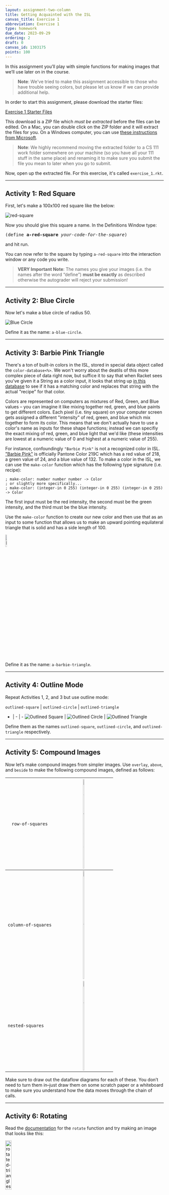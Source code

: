 ```yaml
---
layout: assignment-two-column
title: Getting Acquainted with the ISL
canvas_title: Exercise 1
abbreviation: Exercise 1
type: homework
due_date: 2023-09-29
ordering: 2
draft: 0
canvas_id: 1303175
points: 100
---
```


In this assignment you’ll play with simple functions for making images that we’ll use later on in the course.

> **Note**: We've tried to make this assignment accessible to those who have trouble seeing colors, but please let us know if we can provide additional help.

In order to start this assignment, please download the starter files:

<a class="nu-button" href="{{ site.url }}/course-files/exercises/exercise_1_template.zip" target="_blank">
    Exercise 1 Starter Files <i class="fas fa-download"></i>
</a>

This download is a ZIP file which _must be extracted_ before the files can be edited. On a Mac, you can  double click on the ZIP folder and it will extract the files for you. On a Windows computer, you can use [these instructions from Microsoft](https://support.microsoft.com/en-us/windows/zip-and-unzip-files-8d28fa72-f2f9-712f-67df-f80cf89fd4e5).

> **Note**: We highly recommend moving the extracted folder to a CS 111 work folder somewhere on your machine (so you have all your 111 stuff in the same place) and renaming it to make sure you submit the file you mean to later when you go to submit.

Now, open up the extracted file. For this exercise, it's called `exercise_1.rkt`.

* * *

## Activity 1: Red Square
First, let's make a 100x100 red square like the below:

<img alt="red-square" src="{{ site.url }}/assets/exercise_1/a-red-square.svg"/>

Now you should give this square a name. In the Definitions Window type:

<pre>
(define <b>a-red-square</b> <i>your-code-for-the-square</i>)
</pre>

and hit run.

You can now refer to the square by typing `a-red-square` into the interaction window or any code you write.

> **VERY Important Note**: The names you give your images (i.e. the names after the word “define”) **must be exactly** as described otherwise the autograder will reject your submission!

* * *

## Activity 2: Blue Circle

Now let's make a blue circle of radius 50.

<img alt="Blue Circle" src="{{ site.url }}/assets/exercise_1/a-blue-circle.svg"/>

Define it as the name: `a-blue-circle`.
* * *

## Activity 3: Barbie Pink Triangle

There's a ton of built-in colors in the ISL, stored in special data object called the `color-database<%>`. We won't worry about the deatils of this more complex piece of data right now, but suffice it to say that when Racket sees you've given it a String as a color input, it looks that string up <a href="https://docs.racket-lang.org/draw/color-database___.html">in this database</a> to see if it has a matching color and replaces that string with the actual "recipe" for that color.

Colors are represented on computers as mixtures of Red, Green, and Blue values – you can imagine it like mixing together red, green, and blue paints to get different colors. Each pixel (i.e. tiny square) on your computer screen gets assigned a different "intensity" of red, green, and blue which mix together to form its color. This means that we don't actually have to use a color's name as inputs for these shape functions; instead we can specifiy the exact mixing of red, green, and blue light that we'd like (these intensities are lowest at a numeric value of 0 and highest at a numeric value of 255).

For instance, confoundingly `"Barbie Pink"` is not a recognized color in ISL. <a href="https://www.google.com/search?q=pantone+219C">"Barbie Pink"</a> is officially Pantone Color 219C which has a red value of 218, a green value of 24, and a blue value of 132. To make a color in the ISL, we can use the `make-color` function which has the following type signature (i.e. recipe):

```
; make-color: number number number -> Color
; or slightly more specifically...
; make-color: (integer-in 0 255) (integer-in 0 255) (integer-in 0 255) -> Color
```

The first input must be the red intensity, the second must be the green intensity, and the third must be the blue intensity.

Use the `make-color` function to create our new color and then use that as an input to some function that allows us to make an upward pointing equilateral triangle that is solid and has a side length of 100.

<img alt="Barbie Pink Upward-Pointing Equilateral Triangle" src="{{ site.url }}/assets/exercise_1/a-barbie-triangle.svg" style="width:10%" />

Define it as the name: `a-barbie-triangle`.

* * *

## Activity 4: Outline Mode
Repeat Activities 1, 2, and 3 but use outline mode:

<!-- Note I had to manually edit the viewbox of both of these to 0 0 101 101 to make sure they didn't clip - CB 08-2022 -->

`outlined-square` | `outlined-circle` | `outlined-triangle`
- | - | -
<img alt="Outlined Square" src="{{ site.url }}/assets/exercise_1/outlined-square.svg"/> | <img alt="Outlined Circle" src="{{ site.url }}/assets/exercise_1/outlined-circle.svg"/> | <img alt="Outlined Triangle" src="{{ site.url }}/assets/exercise_1/outlined-triangle.svg" />

Define them as the names `outlined-square`, `outlined-circle`, and `outlined-triangle` respectively.
* * *

## Activity 5: Compound Images
Now let’s make compound images from simpler images. Use `overlay`, `above`, and `beside` to make the following compound images, defined as follows:

<span style="font-weight:normal">`row-of-squares`</span> | <img alt="row-of-squares" src="{{ site.url }}/assets/exercise_1/row-of-squares.svg" width="15%"/> |
--------- | :-:
`column-of-squares` | <img alt="column-of-squares" src="{{ site.url }}/assets/exercise_1/column-of-squares.svg" width="5%"/>
`nested-squares` | <img alt="nested-squares" src="{{ site.url }}/assets/exercise_1/nested-squares.svg" width="10%"/>

Make sure to draw out the dataflow diagrams for each of these. You don’t need to turn them in–just draw them on some scratch paper or a whiteboard to make sure you understand how the data moves through the chain of calls.

* * *
## Activity 6: Rotating

Read the [documentation](https://docs.racket-lang.org/teachpack/2htdpimage.html) for the `rotate` function and try making an image that looks like this:

<img alt="rotated-triangles" src="{{ site.url }}/assets/exercise_1/barbie-bowtie.svg" width="20%"/>

Define it as `barbie-bowtie`.

* * *
## Activity 7: Flag of Chicago

Now, make the flag of Chicago:

<!-- viewBox="-1 -1 201 122" stroke-width:2px -->
<img alt="flag-of-chicago" src="{{ site.url }}/assets/exercise_1/flag-of-chicago.svg"/>

You might need some more functions than the ones we have discussed so far. You may find `radial-star` and `overlay/xy` to be helpful. Remember all the functions in the ISL are explained in the [ISL documentation](https://docs.racket-lang.org/teachpack/2htdpimage.html) and your image doesn’t need to be exact! Define it as `flag-of-chicago`. And again, make sure that you can sketch out the dataflow diagram for it.

* * *

## Turning it in
Once you’ve finished your assignment, **PLEASE READ THE WHAT'S AN AUTOGRADER? PAGE ONE MORE TIME** (it's on Canvas) before submitting it to Canvas. Congratulations! You’re done with the assignment for this week!

* * *

## Requesting a Late Penalty Waiver
If you need to request an extension on this assignment use the <a href="https://forms.gle/qPjnrmqtZSjpaGAY6">Late Penalty Waiver form</a>. Please see this Syllabus for requirements.

